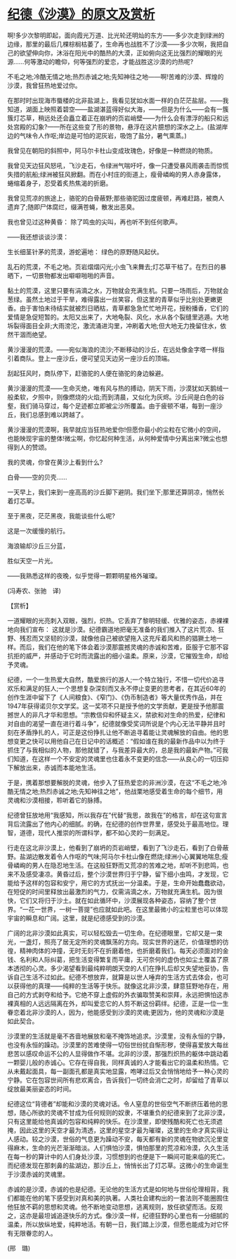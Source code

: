 # [纪德《沙漠》的原文及赏析](https://www.vrrw.net/wx/12152.html)

啊!多少次黎明即起，面向霞光万道、比光轮还明灿的东方——多少次走到绿洲的边缘，那里的最后几棵棕榈枯萎了，生命再也战胜不了沙漠——多少次啊，我把自己的欲望伸向你，沐浴在阳光中的酷热的大漠，正如俯向这无比强烈的耀眼的光源……何等激动的瞻仰，何等强烈的爱恋，才能战胜这沙漠的灼热呢?

不毛之地;冷酷无情之地;热烈赤诚之地;先知神往之地——啊!苦难的沙漠、辉煌的沙漠，我曾狂热地爱过你。

在那时时出现海市蜃楼的北非盐湖上，我看见犹如水面一样的白茫茫盐层。——我知道，湖面上映照着碧空——盐湖湛蓝得好似大海，——但是为什么——会有一簇簇灯芯草，稍远处还会矗立着正在崩坍的页岩峭壁——为什么会有漂浮的船只和远处宫殿的幻象?——所在这些变了形的景物，悬浮在这片臆想的深水之上。(盐湖岸边的气味令人作呕;岸边是可怕的泥灰岩，吸饱了盐分，暑气熏蒸。)

我曾见在朝阳的斜照中，阿马尔卡杜山变成玫瑰色，好像是一种燃烧的物质。

我曾见天边狂风怒吼，飞沙走石，令绿洲气喘吁吁，像一只遭受暴风雨袭击而惊慌失措的航船;绿洲被狂风掀翻。而在小村庄的街道上，瘦骨嶙峋的男人赤身露体，蜷缩着身子，忍受着炙热焦渴的折磨。



我曾见荒凉的旅途上，骆驼的白骨蔽野;那些骆驼因过度疲顿，再难赶路，被商人遗弃了;随即尸体腐烂，缀满苍蝇，散发出恶臭。

我也曾见过这种黄昏： 除了鸣虫的尖叫，再也听不到任何歌声。

——我还想谈谈沙漠：

生长细茎针茅的荒漠，游蛇遍地： 绿色的原野随风起伏。

乱石的荒漠，不毛之地。页岩熠熠闪光;小虫飞来舞去;灯芯草干枯了。在烈日的暴晒下，一切景物都发出噼噼啪啪的声音。

黏土的荒漠，这里只要有涓滴之水，万物就会充满生机。只要一场雨后，万物就会葱绿。虽然土地过于干旱，难得露出一丝笑容，但这里的青草似乎比别处更嫩更香。由于害怕未待结实就被烈日晒枯，青草都急急忙忙地开花，授粉播香，它们的爱情是急促短暂的。太阳又出来了，大地龟裂、风化，水从各个裂缝里逃遁。大地坼裂得面目全非;大雨滂沱，激流涌进沟里，冲刷着大地;但大地无力挽留住水，依然干涸而绝望。

黄沙漫漫的荒漠。——宛似海浪的流沙;不断移动的沙丘，在远处像金字塔一样指引着商队。登上一座沙丘，便可望见天边另一座沙丘的顶端。

刮起狂风时，商队停下，赶骆驼的人便在骆驼的身边躲避。

黄沙漫漫的荒漠——生命灭绝，唯有风与热的搏动，阴天下雨，沙漠犹如天鹅绒一般柔软，夕照中，则像燃烧的火焰;而到清晨，又似化为灰烬。沙丘间是白色的谷壑，我们骑马穿过，每个足迹都立即被尘沙所覆盖。由于疲顿不堪，每到一座沙丘，我们总感到难以跨越了。

黄沙漫漫的荒漠啊，我早就应当狂热地爱你!但愿你最小的尘粒在它微小的空间，也能映现宇宙的整体!微尘啊，你忆起何种生活，从何种爱情中分离出来?微尘也想得到人的赞颂。

我的灵魂，你曾在黄沙上看到什么?

白骨——空的贝壳……

一天早上，我们来到一座高高的沙丘脚下避阴。我们坐下;那里还算阴凉，悄然长着灯芯草。

至于黑夜，茫茫黑夜，我能谈些什么呢?

这是一次缓慢的航行。

海浪输却沙丘三分蓝，

胜似天空一片光。

——我熟悉这样的夜晚，似乎觉得一颗颗明星格外璀璨。

(冯寿农、张驰　译)

【赏析】

一道耀眼的光亮刺入双眼，强烈，炽热。它丢弃了黎明轻缓、优雅的姿态，赤裸裸地向我们宣布： 这就是沙漠。纪德霸道地把毫无准备的我们推入了这片荒凉、狂野、残忍而又坚韧的沙漠，就像他自己被欲望拖入这充斥着风和热的猖獗土地一样。而后，我们在他的笔下体会着沙漠那震撼灵魂的赤诚和苦难，臣服于它那不容抗拒的威严，并感动于它时而流露出的细小温柔。原来，沙漠，它摧毁生命，却给予灵魂。

纪德，一个一生热爱大自然，酷爱旅行的游人;一个特立独行，不惜一切代价追寻欢乐和满足的狂人;一个思想复杂深刻而又永不停止变更的思考者，在其近60年的创作生涯中留下了《人间粮食》、《窄门》、《伪币制造者》等大量优秀作品，并在1947年获得诺贝尔文学奖。这一奖项不只是授予他的文学贡献，更是授予他那震撼世人的非凡才华和思想。“宗教信仰和怀疑主义，禁欲和对生命的热爱，纪律和对自由的渴望一直在进行着斗争”，纪德就像受奖词所说是个内心无法平静并且时刻在矛盾挣扎的人，可正是这份挣扎让他不断追寻着能让灵魂解放的自由。他的思想变更之快可以用他自己在日记中的话概述：“假如谁在我的最新作品中以为终于抓住了与我相似的人物，那他就错了，与我差异最大的，总是我的最新产物。”可我们知道，在这样一个不安定的灵魂里也住着永不变更的信念——从良心的一切压抑下解放出来，赤诚而本能地生活。

于是，携着那想要解脱的灵魂，他步入了狂热爱恋的非洲沙漠，在这“不毛之地;冷酷无情之地;热烈赤诚之地;先知神往之地”，他战栗地感受着生命的每个细节，用灵魂和沙漠相接，聆听着它的脉搏。

纪德曾狂放地用“我感知，所以我存在”代替“我思，故我在”的格言，却在这句宣言背后流露出了他内心的细腻。的确，在纪德的创作世界里，感受处于最高地位。理智，道德，现代人推崇的所谓科学，都不如心灵的一刻满足。

行走在这北非沙漠上，他看到了崩坍的页岩峭壁，看到了飞沙走石，看到了白骨蔽野。盐湖边散发着令人作呕的气味;阿马尔卡杜山像在燃烧;绿洲小心翼翼地喘息;瘦骨嶙峋的男人在隐忍地生活。在这般狂野而又荒凉的苦难之地，却听不到悲鸣，也来不及感受凄凉。黄昏过后，整个沙漠世界归于宁静，留下细小虫鸣，才发现，它能给予这样的包容和安宁，用它的方式抚出一分温柔。于是，生命开始蠢蠢欲动，在短促的时间里释放出最激烈的气力，仅需涓滴之水，万物就充满生机。因为很快，它们又将归于沙土。就在如此循环中，沙漠展现各种姿态，容纳了整个世界。“一花一世界，一树一菩提”也应就如此吧。在这里最微小的尘粒里也可以体现宇宙的瞬息和广阔。这里，就是纪德感受到的沙漠。

广阔的北非沙漠如此真实，可以轻松毁去一切生命。在纪德眼里，它却又是一束光，一盏灯，照亮了居无定所的灵魂飘荡的方向。现实世界的迷茫，价值理想的彷徨，精神肉体的冲撞，无时无刻不在折磨着他，也折磨着我们。每天必须面对的金钱、名利和人际纠葛，把生活变得繁复而平庸，无可奈何的虚伪也如尘土覆盖了原本透彻的心灵。多少渴望看到最纯粹明朗天空的人们在挣扎后却又失望地妥协，告诉自己生活不过如此。纪德不想放弃，就算是以世人唾弃的生活方式去体会，也可以获得他的真理——纯粹的生活等于快乐。就像这北非沙漠，肆意狂野地存在，用自己的方式剥夺和给予。它绝不穿上虚假的外衣骗取赞美和崇拜，永远把惧怕这赤裸真相的人远远隔离在外，却叫爱恋它的人剪不断这份羁绊。纪德，正是一位一生眷恋着北非沙漠的人，因为，他能感受到沙漠的灵魂;更因为，他的灵魂和沙漠是如此契合。

沙漠里的生活就是毫不吝啬地展放和毫不掩饰地追求。沙漠里，没有永恒的宁静，也没有永恒的躁动。沙漠里的苦难使得一切俗世纷扰自惭形秽，使得喜爱放大每丝悲苦以感叹命运不公的人显得做作不堪。北非的沙漠，那强烈炽热的躯体中跳动着一颗婴儿般的赤诚心。它存在得自我，同样真诚的人才能看出它的温柔和热情。它从未戴起面具，每一副面孔都是真实地显露，咆哮过后又会悄悄地给予一种心灵的宁静。它在包容世间所有悲欢离合，告诉我们一切终会消亡之时，却留给了青草以绽放最美丽姿态的时间。

纪德这位“背德者”却能和沙漠的灵魂对话。令人窒息的世俗空气不断挤压着他的思想，随心所欲的灵魂不甘成为任何规则的奴隶，不堪重负的纪德来到了北非沙漠，只有这里能给他真诚的包容和纯粹的快乐。在沙漠里，即使残酷和死亡也无须遮掩，因此这里的天空才最为清透，这里的星空才最为璀璨，这里的生命才真实得让人感动。较之沙漠，世俗的气息更为躁动不安，每天都有新的灵魂在物欲沉沦里变得麻木，生命的光芒渐渐暗淡。人们惧怕沙漠，惧怕那里的荒凉和冷漠，久久生活在每一秒的算计中的人们身处沙漠，习惯想到的也便是下一瞬间可能来临的死亡。而纪德发现在那刺鼻的盐湖边，那沙丘上，悄悄长出了灯芯草。这微小的生命诞生于沙漠赤诚的灵魂里。

赤诚的是沙漠，赤诚的也是纪德。无论他的生活方式是如何地与世俗伦理相背，我们都能在他的笔下感受到对真和美的执著。人类社会建构出的一套法则不能圈囿住他狂放不羁的思想和灵魂。他不断地变动思想，逃离规则，放任欲望而活。反观之，这亦是最坦诚追逐快乐的方式。像沙漠一样，纪德狂野的心里也有一分细腻的温柔，所以放纵地爱，纯粹地活。有朝一日，我们踏上沙漠，但愿也能成为对它怀有无限眷恋的人。

(邢　璐)


